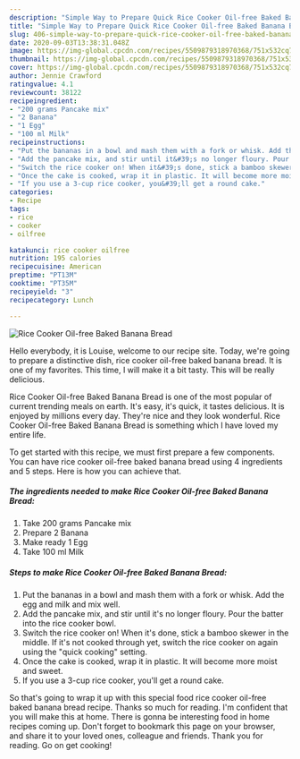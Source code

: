 ```yaml
---
description: "Simple Way to Prepare Quick Rice Cooker Oil-free Baked Banana Bread"
title: "Simple Way to Prepare Quick Rice Cooker Oil-free Baked Banana Bread"
slug: 406-simple-way-to-prepare-quick-rice-cooker-oil-free-baked-banana-bread
date: 2020-09-03T13:38:31.048Z
image: https://img-global.cpcdn.com/recipes/5509879318970368/751x532cq70/rice-cooker-oil-free-baked-banana-bread-recipe-main-photo.jpg
thumbnail: https://img-global.cpcdn.com/recipes/5509879318970368/751x532cq70/rice-cooker-oil-free-baked-banana-bread-recipe-main-photo.jpg
cover: https://img-global.cpcdn.com/recipes/5509879318970368/751x532cq70/rice-cooker-oil-free-baked-banana-bread-recipe-main-photo.jpg
author: Jennie Crawford
ratingvalue: 4.1
reviewcount: 38122
recipeingredient:
- "200 grams Pancake mix"
- "2 Banana"
- "1 Egg"
- "100 ml Milk"
recipeinstructions:
- "Put the bananas in a bowl and mash them with a fork or whisk. Add the egg and milk and mix well."
- "Add the pancake mix, and stir until it&#39;s no longer floury. Pour the batter into the rice cooker bowl."
- "Switch the rice cooker on! When it&#39;s done, stick a bamboo skewer in the middle. If it&#39;s not cooked through yet, switch the rice cooker on again using the &#34;quick cooking&#34; setting."
- "Once the cake is cooked, wrap it in plastic. It will become more moist and sweet."
- "If you use a 3-cup rice cooker, you&#39;ll get a round cake."
categories:
- Recipe
tags:
- rice
- cooker
- oilfree

katakunci: rice cooker oilfree 
nutrition: 195 calories
recipecuisine: American
preptime: "PT13M"
cooktime: "PT35M"
recipeyield: "3"
recipecategory: Lunch

---
```



![Rice Cooker Oil-free Baked Banana Bread](https://img-global.cpcdn.com/recipes/5509879318970368/751x532cq70/rice-cooker-oil-free-baked-banana-bread-recipe-main-photo.jpg)

Hello everybody, it is Louise, welcome to our recipe site. Today, we're going to prepare a distinctive dish, rice cooker oil-free baked banana bread. It is one of my favorites. This time, I will make it a bit tasty. This will be really delicious.

Rice Cooker Oil-free Baked Banana Bread is one of the most popular of current trending meals on earth. It's easy, it's quick, it tastes delicious. It is enjoyed by millions every day. They're nice and they look wonderful. Rice Cooker Oil-free Baked Banana Bread is something which I have loved my entire life.




To get started with this recipe, we must first prepare a few components. You can have rice cooker oil-free baked banana bread using 4 ingredients and 5 steps. Here is how you can achieve that.

<!--inarticleads1-->

##### The ingredients needed to make Rice Cooker Oil-free Baked Banana Bread:

1. Take 200 grams Pancake mix
1. Prepare 2 Banana
1. Make ready 1 Egg
1. Take 100 ml Milk




<!--inarticleads2-->

##### Steps to make Rice Cooker Oil-free Baked Banana Bread:

1. Put the bananas in a bowl and mash them with a fork or whisk. Add the egg and milk and mix well.
1. Add the pancake mix, and stir until it&#39;s no longer floury. Pour the batter into the rice cooker bowl.
1. Switch the rice cooker on! When it&#39;s done, stick a bamboo skewer in the middle. If it&#39;s not cooked through yet, switch the rice cooker on again using the &#34;quick cooking&#34; setting.
1. Once the cake is cooked, wrap it in plastic. It will become more moist and sweet.
1. If you use a 3-cup rice cooker, you&#39;ll get a round cake.




So that's going to wrap it up with this special food rice cooker oil-free baked banana bread recipe. Thanks so much for reading. I'm confident that you will make this at home. There is gonna be interesting food in home recipes coming up. Don't forget to bookmark this page on your browser, and share it to your loved ones, colleague and friends. Thank you for reading. Go on get cooking!
